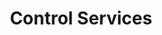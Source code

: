 ---
sidebar_position: 1
title: "Control Services"
sidebar_label: "Control Services"
description: "Manage system services in Alpine Linux platforms - start, stop, restart services with OpenRC, check service status, and control service operations."
keywords:
  - "alpine service control"
  - "openrc services"
  - "service management"
  - "service operations"
  - "daemon control"
tags:
  - alpine
  - service-control
  - openrc
  - service-management
  - daemons
slug: /linux/alpine/administration/service-management/control-services
---